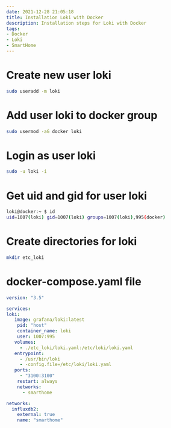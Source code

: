 ```yaml
---
date: 2021-12-28 21:05:18
title: Installation Loki with Docker
description: Installation steps for Loki with Docker
tags: 
- Docker
- Loki
- SmartHome
---
```


# Create new user loki

~~~bash
sudo useradd -m loki
~~~

# Add user loki to docker group

~~~bash
sudo usermod -aG docker loki
~~~

# Login as user loki

~~~bash
sudo -u loki -i
~~~

# Get uid and gid for user loki

~~~bash
loki@docker:~ $ id
uid=1007(loki) gid=1007(loki) groups=1007(loki),995(docker)
~~~

# Create directories for loki

~~~bash
mkdir etc_loki
~~~

# docker-compose.yaml file

~~~yaml
version: "3.5"

services:
loki:
   image: grafana/loki:latest
    pid: "host"
    container_name: loki
    user: 1007:995
   volumes:
     - ./etc_loki/loki.yaml:/etc/loki/loki.yaml
   entrypoint:
     - /usr/bin/loki
     - -config.file=/etc/loki/loki.yaml
   ports:
     - "3100:3100"
    restart: always
    networks:
      - smarthome

networks:
  influxdb2:
    external: true
    name: "smarthome"
~~~

